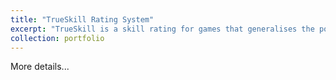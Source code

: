 ```yaml
---
title: "TrueSkill Rating System"
excerpt: "TrueSkill is a skill rating for games that generalises the popular Elo rating system known from chess to include uncertainty estimates of player ratings, to allow for estimating individual ratings from team outcomes, and to have more than two teams.<br/><img src='/images/TrueSkill-Factor-Graph.png'>"
collection: portfolio
---
```

More details...
